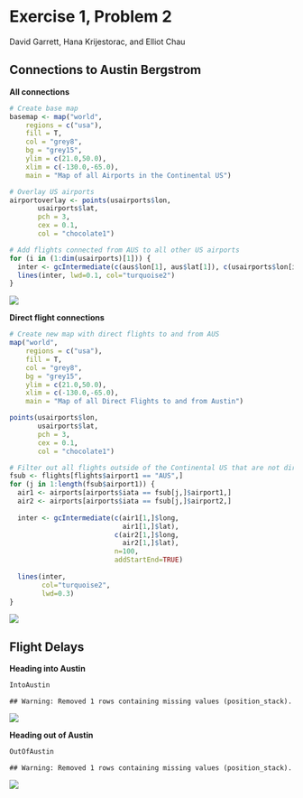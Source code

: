 Exercise 1, Problem 2
================
David Garrett, Hana Krijestorac, and Elliot Chau

**Connections to Austin Bergstrom**
-----------------------------------

**All connections**

``` r
# Create base map
basemap <- map("world",
    regions = c("usa"),
    fill = T,
    col = "grey8",
    bg = "grey15",
    ylim = c(21.0,50.0),
    xlim = c(-130.0,-65.0),
    main = "Map of all Airports in the Continental US")

# Overlay US airports
airportoverlay <- points(usairports$lon,
       usairports$lat,
       pch = 3,
       cex = 0.1,
       col = "chocolate1")

# Add flights connected from AUS to all other US airports
for (i in (1:dim(usairports)[1])) { 
  inter <- gcIntermediate(c(aus$lon[1], aus$lat[1]), c(usairports$lon[i], usairports$lat[i]), n=200)
  lines(inter, lwd=0.1, col="turquoise2")    
}
```

![](Exercise_1,_Problem_2_files/figure-markdown_github/unnamed-chunk-2-1.png)

**Direct flight connections**

``` r
# Create new map with direct flights to and from AUS
map("world",
    regions = c("usa"),
    fill = T,
    col = "grey8",
    bg = "grey15",
    ylim = c(21.0,50.0),
    xlim = c(-130.0,-65.0),
    main = "Map of all Direct Flights to and from Austin")

points(usairports$lon,
       usairports$lat,
       pch = 3,
       cex = 0.1,
       col = "chocolate1")

# Filter out all flights outside of the Continental US that are not directly connected to Austin
fsub <- flights[flights$airport1 == "AUS",]
for (j in 1:length(fsub$airport1)) {
  air1 <- airports[airports$iata == fsub[j,]$airport1,]
  air2 <- airports[airports$iata == fsub[j,]$airport2,]
  
  inter <- gcIntermediate(c(air1[1,]$long, 
                            air1[1,]$lat), 
                          c(air2[1,]$long, 
                            air2[1,]$lat), 
                          n=100, 
                          addStartEnd=TRUE)
  
  lines(inter, 
        col="turquoise2",
        lwd=0.3)
}
```

![](Exercise_1,_Problem_2_files/figure-markdown_github/unnamed-chunk-4-1.png)

**Flight Delays**
-----------------

**Heading into Austin**

``` r
IntoAustin
```

    ## Warning: Removed 1 rows containing missing values (position_stack).

![](Exercise_1,_Problem_2_files/figure-markdown_github/unnamed-chunk-7-1.png)

**Heading out of Austin**

``` r
OutOfAustin
```

    ## Warning: Removed 1 rows containing missing values (position_stack).

![](Exercise_1,_Problem_2_files/figure-markdown_github/unnamed-chunk-10-1.png)
